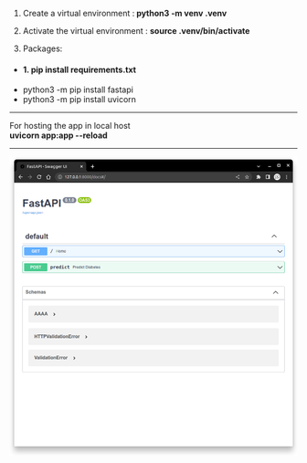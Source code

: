 1. Create a virtual environment :<b> python3 -m venv .venv </b>
2. Activate the virtual environment : <b>source .venv/bin/activate</b>

3. Packages:
<ul>
    <li><b><h4> 1. pip install requirements.txt  </h4></b> </li>
    <li>python3 -m pip install fastapi</li>
    <li>python3 -m pip install uvicorn</li>
</ul>


<hr>

For hosting the app in local host
<br>
<b>uvicorn app:app --reload
</b>
<hr>



![alt text](./Diabetes/Screenshot%20from%202022-08-09%2017-52-19.png)